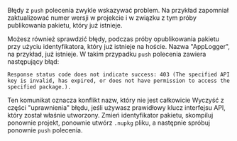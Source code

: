 Błędy z `push` polecenia zwykle wskazywać problem. Na przykład zapomniał zaktualizować numer wersji w projekcie i w związku z tym próby publikowania pakietu, który już istnieje.

Możesz również sprawdzić błędy, podczas próby opublikowania pakietu przy użyciu identyfikatora, który już istnieje na hoście. Nazwa "AppLogger", na przykład, już istnieje. W takim przypadku `push` polecenia zawiera następujący błąd:

```output
Response status code does not indicate success: 403 (The specified API key is invalid, has expired, or does not have permission to access the specified package.).
```

Ten komunikat oznacza konflikt nazw, który nie jest całkowicie Wyczyść z części "uprawnienia" błędu, jeśli używasz prawidłowy klucz interfejsu API, który został właśnie utworzony. Zmień identyfikator pakietu, skompiluj ponownie projekt, ponownie utwórz `.nupkg` pliku, a następnie spróbuj ponownie `push` polecenia.